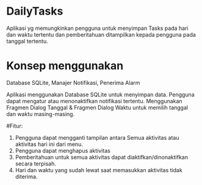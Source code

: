 # DailyTasks
Aplikasi yg memungkinkan pengguna untuk menyimpan Tasks pada hari dan waktu tertentu dan pemberitahuan ditampilkan kepada pengguna pada tanggal tertentu.
# Konsep menggunakan
Database SQLite, Manajer Notifikasi, Penerima Alarm

Aplikasi menggunakan Database SQLite untuk menyimpan data.
Pengguna dapat mengatur atau menonaktifkan notifikasi  tertentu.
Menggunakan Fragmen Dialog Tanggal & Fragmen Dialog Waktu untuk memilih tanggal dan waktu masing-masing.

#Fitur:
1) Pengguna dapat mengganti tampilan antara Semua aktivitas atau aktivitas hari ini dari menu.
2) Pengguna dapat menghapus aktivitas
3) Pemberitahuan untuk semua aktivitas dapat diaktifkan/dinonaktifkan secara terpisah.
5) Hari dan waktu yang sudah lewat saat memasukkan aktivitas tidak diterima.
